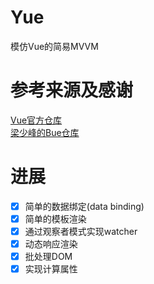 # Yue
模仿Vue的简易MVVM

# 参考来源及感谢
[Vue官方仓库](https://github.com/vuejs)    
[梁少峰的Bue仓库](https://github.com/youngwind/bue)

# 进展
- [x] 简单的数据绑定(data binding)
- [x] 简单的模板渲染
- [x] 通过观察者模式实现watcher
- [x] 动态响应渲染
- [x] 批处理DOM
- [x] 实现计算属性
